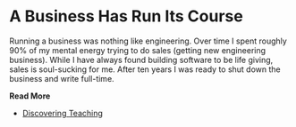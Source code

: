 # A Business Has Run Its Course

Running a business was nothing like engineering.  Over time I spent roughly 90%
of my mental energy trying to do sales (getting new engineering business). 
While I have always found building software to be life giving, sales is 
soul-sucking for me.  After ten years I was ready to shut down the business and write
full-time.


**Read More**

* [Discovering Teaching](https://shrinking-world.com/blog/Teaching)